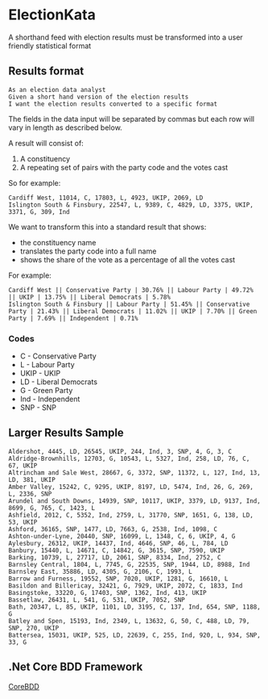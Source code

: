 # ElectionKata
A shorthand feed with election results must be transformed into a user friendly statistical format

## Results format

```
As an election data analyst
Given a short hand version of the election results
I want the election results converted to a specific format
```

The fields in the data input will be separated by commas but each row will vary in length as described below.

A result will consist of:

1. A constituency
2. A repeating set of pairs with the party code and the votes cast

So for example:

    Cardiff West, 11014, C, 17803, L, 4923, UKIP, 2069, LD
    Islington South & Finsbury, 22547, L, 9389, C, 4829, LD, 3375, UKIP, 3371, G, 309, Ind

We want to transform this into a standard result that shows:

* the constituency name
* translates the party code into a full name
* shows the share of the vote as a percentage of all the votes cast

For example:

    Cardiff West || Conservative Party | 30.76% || Labour Party | 49.72% || UKIP | 13.75% || Liberal Democrats | 5.78%
    Islington South & Finsbury || Labour Party | 51.45% || Conservative Party | 21.43% || Liberal Democrats | 11.02% || UKIP | 7.70% || Green Party | 7.69% || Independent | 0.71%

### Codes

* C - Conservative Party
* L - Labour Party
* UKIP - UKIP
* LD - Liberal Democrats
* G - Green Party
* Ind - Independent
* SNP - SNP

<div style="page-break-after: always;"></div>

## Larger Results Sample
```
Aldershot, 4445, LD, 26545, UKIP, 244, Ind, 3, SNP, 4, G, 3, C
Aldridge-Brownhills, 12703, G, 10543, L, 5327, Ind, 258, LD, 76, C, 67, UKIP
Altrincham and Sale West, 28667, G, 3372, SNP, 11372, L, 127, Ind, 13, LD, 381, UKIP
Amber Valley, 15242, C, 9295, UKIP, 8197, LD, 5474, Ind, 26, G, 269, L, 2336, SNP
Arundel and South Downs, 14939, SNP, 10117, UKIP, 3379, LD, 9137, Ind, 8699, G, 765, C, 1423, L
Ashfield, 2012, C, 5352, Ind, 2759, L, 31770, SNP, 1651, G, 138, LD, 53, UKIP
Ashford, 36165, SNP, 1477, LD, 7663, G, 2538, Ind, 1098, C
Ashton-under-Lyne, 20440, SNP, 16099, L, 1348, C, 6, UKIP, 4, G
Aylesbury, 26312, UKIP, 14437, Ind, 4646, SNP, 46, L, 784, LD
Banbury, 15440, L, 14671, C, 14842, G, 3615, SNP, 7590, UKIP
Barking, 10739, L, 27717, LD, 2061, SNP, 8334, Ind, 2752, C
Barnsley Central, 1804, L, 7745, G, 22535, SNP, 1944, LD, 8988, Ind
Barnsley East, 35886, LD, 4305, G, 2106, C, 1993, L
Barrow and Furness, 19552, SNP, 7020, UKIP, 1281, G, 16610, L
Basildon and Billericay, 32421, G, 7929, UKIP, 2072, C, 1833, Ind
Basingstoke, 33220, G, 17403, SNP, 1362, Ind, 413, UKIP
Bassetlaw, 26431, L, 541, G, 531, UKIP, 7052, SNP
Bath, 20347, L, 85, UKIP, 1101, LD, 3195, C, 137, Ind, 654, SNP, 1188, G
Batley and Spen, 15193, Ind, 2349, L, 13632, G, 50, C, 488, LD, 79, SNP, 270, UKIP
Battersea, 15031, UKIP, 525, LD, 22639, C, 255, Ind, 920, L, 934, SNP, 33, G
```

## .Net Core BDD Framework
[CoreBDD](https://github.com/stevenknox/CoreBDD)